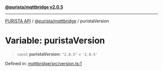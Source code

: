 [**@purista/mqttbridge v2.0.5**](../README.md)

***

[PURISTA API](../../../packages.md) / [@purista/mqttbridge](../README.md) / puristaVersion

# Variable: puristaVersion

> `const` **puristaVersion**: `"2.0.5"` = `'2.0.5'`

Defined in: [mqttbridge/src/version.ts:1](https://github.com/puristajs/purista/blob/master/packages/mqttbridge/src/version.ts#L1)
